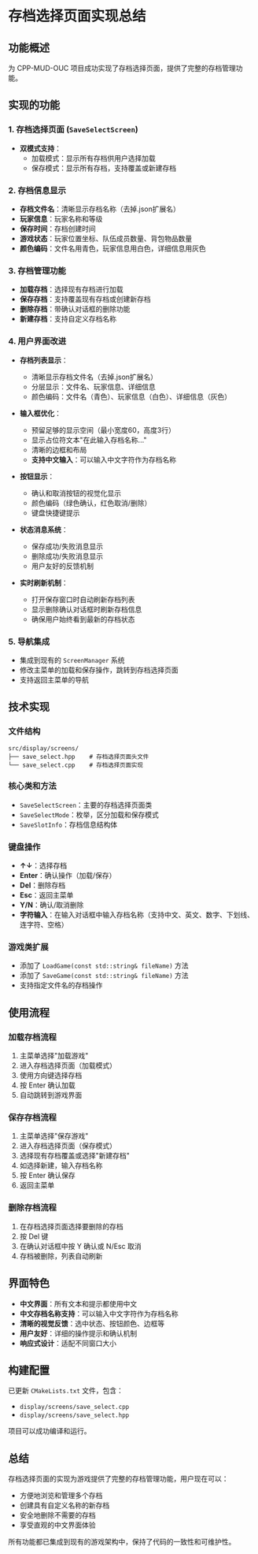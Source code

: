 # 存档选择页面实现总结

## 功能概述

为 CPP-MUD-OUC 项目成功实现了存档选择页面，提供了完整的存档管理功能。

## 实现的功能

### 1. 存档选择页面 (`SaveSelectScreen`)
- **双模式支持**：
  - 加载模式：显示所有存档供用户选择加载
  - 保存模式：显示所有存档，支持覆盖或新建存档

### 2. 存档信息显示
- **存档文件名**：清晰显示存档名称（去掉.json扩展名）
- **玩家信息**：玩家名称和等级
- **保存时间**：存档创建时间
- **游戏状态**：玩家位置坐标、队伍成员数量、背包物品数量
- **颜色编码**：文件名用青色，玩家信息用白色，详细信息用灰色

### 3. 存档管理功能
- **加载存档**：选择现有存档进行加载
- **保存存档**：支持覆盖现有存档或创建新存档
- **删除存档**：带确认对话框的删除功能
- **新建存档**：支持自定义存档名称

### 4. 用户界面改进
- **存档列表显示**：
  - 清晰显示存档文件名（去掉.json扩展名）
  - 分层显示：文件名、玩家信息、详细信息
  - 颜色编码：文件名（青色）、玩家信息（白色）、详细信息（灰色）

- **输入框优化**：
  - 预留足够的显示空间（最小宽度60，高度3行）
  - 显示占位符文本"在此输入存档名称..."
  - 清晰的边框和布局
  - **支持中文输入**：可以输入中文字符作为存档名称

- **按钮显示**：
  - 确认和取消按钮的视觉化显示
  - 颜色编码（绿色确认，红色取消/删除）
  - 键盘快捷键提示

- **状态消息系统**：
  - 保存成功/失败消息显示
  - 删除成功/失败消息显示
  - 用户友好的反馈机制

- **实时刷新机制**：
  - 打开保存窗口时自动刷新存档列表
  - 显示删除确认对话框时刷新存档信息
  - 确保用户始终看到最新的存档状态

### 5. 导航集成
- 集成到现有的 `ScreenManager` 系统
- 修改主菜单的加载和保存操作，跳转到存档选择页面
- 支持返回主菜单的导航

## 技术实现

### 文件结构
```
src/display/screens/
├── save_select.hpp    # 存档选择页面头文件
└── save_select.cpp    # 存档选择页面实现
```

### 核心类和方法
- `SaveSelectScreen`：主要的存档选择页面类
- `SaveSelectMode`：枚举，区分加载和保存模式
- `SaveSlotInfo`：存档信息结构体

### 键盘操作
- **↑↓**：选择存档
- **Enter**：确认操作（加载/保存）
- **Del**：删除存档
- **Esc**：返回主菜单
- **Y/N**：确认/取消删除
- **字符输入**：在输入对话框中输入存档名称（支持中文、英文、数字、下划线、连字符、空格）

### 游戏类扩展
- 添加了 `LoadGame(const std::string& fileName)` 方法
- 添加了 `SaveGame(const std::string& fileName)` 方法
- 支持指定文件名的存档操作

## 使用流程

### 加载存档流程
1. 主菜单选择"加载游戏"
2. 进入存档选择页面（加载模式）
3. 使用方向键选择存档
4. 按 Enter 确认加载
5. 自动跳转到游戏界面

### 保存存档流程
1. 主菜单选择"保存游戏"
2. 进入存档选择页面（保存模式）
3. 选择现有存档覆盖或选择"新建存档"
4. 如选择新建，输入存档名称
5. 按 Enter 确认保存
6. 返回主菜单

### 删除存档流程
1. 在存档选择页面选择要删除的存档
2. 按 Del 键
3. 在确认对话框中按 Y 确认或 N/Esc 取消
4. 存档被删除，列表自动刷新

## 界面特色

- **中文界面**：所有文本和提示都使用中文
- **中文存档名称支持**：可以输入中文字符作为存档名称
- **清晰的视觉反馈**：选中状态、按钮颜色、边框等
- **用户友好**：详细的操作提示和确认机制
- **响应式设计**：适配不同窗口大小

## 构建配置

已更新 `CMakeLists.txt` 文件，包含：
- `display/screens/save_select.cpp`
- `display/screens/save_select.hpp`

项目可以成功编译和运行。

## 总结

存档选择页面的实现为游戏提供了完整的存档管理功能，用户现在可以：
- 方便地浏览和管理多个存档
- 创建具有自定义名称的新存档
- 安全地删除不需要的存档
- 享受直观的中文界面体验

所有功能都已集成到现有的游戏架构中，保持了代码的一致性和可维护性。
